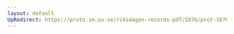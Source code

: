 ```yaml
---
layout: default
UpRedirect: https://pruto.im.uu.se/riksdagen-records-pdf/1876/prot-1876--ak--055/prot-1876--ak--055_023.pdf
---
```

